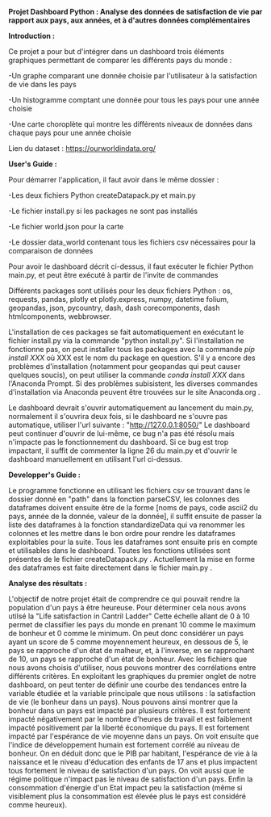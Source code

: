 **Projet Dashboard Python : Analyse des données de satisfaction de vie par rapport aux pays, aux années, et à d'autres données complémentaires**



**Introduction :**


Ce projet a pour but d'intégrer dans un dashboard trois éléments graphiques permettant de comparer les différents pays du monde :

-Un graphe comparant une donnée choisie par l'utilisateur à la satisfaction de vie dans les pays

-Un histogramme comptant une donnée pour tous les pays pour une année choisie

-Une carte choroplète qui montre les différents niveaux de données dans chaque pays pour une année choisie


Lien du dataset : https://ourworldindata.org/


**User's Guide :**


Pour démarrer l'application, il faut avoir dans le même dossier :

-Les deux fichiers Python createDatapack.py et main.py

-Le fichier install.py si les packages ne sont pas installés

-Le fichier world.json pour la carte

-Le dossier data_world contenant tous les fichiers csv nécessaires pour la comparaison de données

Pour avoir le dashboard décrit ci-dessus, il faut exécuter le fichier Python main.py, et peut être exécuté à partir de l'invite de commandes

Différents packages sont utilisés pour les deux fichiers Python : os, requests, pandas, plotly et plotly.express, numpy, datetime folium, 
geopandas, json, pycountry, dash, dash corecomponents, dash htmlcomponents, webbrowser.

L'installation de ces packages se fait automatiquement en exécutant le fichier install.py via la commande "python install.py". Si l'installation ne fonctionne pas, 
on peut installer tous les packages avec la commande *pip install XXX* où XXX est le nom du package en question. S'il y a encore des
problèmes d'installation (notamment pour geopandas qui peut causer quelques soucis), on peut utiliser la commande *conda install XXX* dans l'Anaconda Prompt.
Si des problèmes subisistent, les diverses commandes d'installation via Anaconda peuvent être trouvées sur le site Anaconda.org .

Le dashboard devrait s'ouvrir automatiquement au lancement du main.py, normalement il s'ouvrira deux fois, si le dashboard ne s'ouvre pas automatique, utiliser l'url suivante : "http://127.0.0.1:8050/"
Le dashboard peut continuer d'ouvrir de lui-même, ce bug n'a pas été résolu mais n'impacte pas le fonctionnement du dashboard. Si ce bug est trop  impactant, il suffit de commenter
la ligne 26 du main.py et d'ouvrir le dashboard manuellement en utilisant l'url ci-dessus.


**Developper's Guide :**


Le programme fonctionne en utilisant les fichiers csv se trouvant dans le dossier donné en "path" dans la fonction parseCSV, les colonnes des dataframes doivent ensuite être
de la forme [noms de pays, code ascii2 du pays, année de la donnée, valeur de la donnée], il suffit ensuite de passer la liste des dataframes à la fonction standardizeData qui
va renommer les colonnes et les mettre dans le bon ordre pour rendre les dataframes exploitables pour la suite. Tous les dataframes sont ensuite pris en compte et utilisables
dans le dashboard. Toutes les fonctions utilisées sont présentes de le fichier createDatapack.py . Actuellement la mise en forme des dataframes est faite directement dans le fichier
main.py .



**Analyse des résultats :**


L'objectif de notre projet était de comprendre ce qui pouvait rendre la population d'un pays à être heureuse. Pour déterminer cela nous avons utilsé la "Life satisfaction in Cantril Ladder"
Cette échelle allant de 0 à 10 permet de classifier les pays du monde en prenant 10 comme le maximum de bonheur et 0 comme le minimum. On peut donc considérer un pays ayant un score de 5
comme moyennement heureux, en dessous de 5, le pays se rapproche d'un état de malheur, et, à l'inverse, en se rapprochant de 10, un pays se rapproche d'un état de bonheur.
Avec les fichiers que nous avons choisis d'utiliser, nous pouvons montrer des corrélations entre différents critères. En exploitant les graphiques du premier onglet de notre
dashboard, on peut tenter de définir une courbe des tendances entre la variable étudiée et la variable principale que nous utilisons : la satisfaction de vie (le bonheur dans un pays).
Nous pouvons ainsi montrer que la bonheur dans un pays est impacté par plusieurs critères. Il est fortement impacté négativement par le nombre d'heures de travail et est faiblement impacté
positivement par la liberté économique du pays. Il est fortement impacté par l'espérance de vie moyenne dans un pays. On voit ensuite que l'indice de développement humain est fortement corrélé
au niveau de bonheur. On en déduit donc que le PIB par habitant, l'espérance de vie à la naissance et le niveau d'éducation des enfants de 17 ans et plus impactent tous fortement le niveau
de satisfaction d'un pays. On voit aussi que le régime politique n'impact pas le niveau de satisfaction d'un pays. Enfin la consommation d'énergie d'un Etat impact peu la satisfaction
(même si visiblement plus la consommation est élevée plus le pays est considéré comme heureux).


